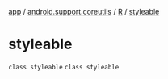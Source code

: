 [app](../../../index.md) / [android.support.coreutils](../../index.md) / [R](../index.md) / [styleable](.)

# styleable

`class styleable`
`class styleable`